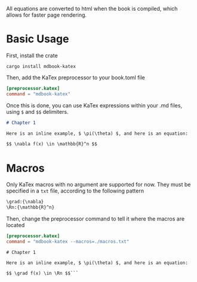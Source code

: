 All equations are converted to html when the book is compiled, which allows for faster page rendering.

# Basic Usage

First, install the crate

```
cargo install mdbook-katex
```

Then, add the KaTex preprocessor to your book.toml file

```toml
[preprocessor.katex]
command = "mdbook-katex"
```

Once this is done, you can use KaTex expressions within your .md files, using `$` and `$$` delimiters.

```md
# Chapter 1

Here is an inline example, $ \pi(\theta) $, and here is an equation:

$$ \nabla f(x) \in \mathbb{R}^n $$
```

# Macros

Only KaTex macros with no argument are supported for now. They must be specified in a `txt` file, according to the following pattern

```txt
\grad:{\nabla}
\Rn:{\mathbb{R}^n}
```

Then, change the preprocessor command to tell it where the macros are located

```toml
[preprocessor.katex]
command = "mdbook-katex --macros=./macros.txt"
```

```
# Chapter 1

Here is an inline example, $ \pi(\theta) $, and here is an equation:

$$ \grad f(x) \in \Rn $$```